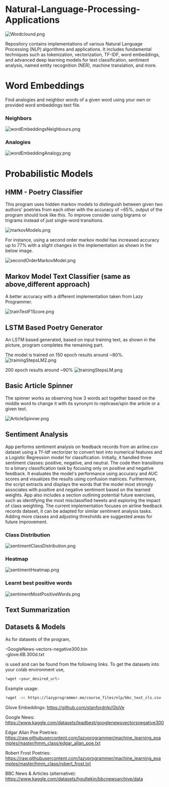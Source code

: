 # Natural-Language-Processing-Applications

![Wordclound.png](Output%20Images/Wordclound.png)

Repository contains implementations of various Natural Language Processing (NLP) algorithms and applications. It includes fundamental techniques such as tokenization, vectorization, TF-IDF, word embeddings, and advanced deep learning models for text classification, sentiment analysis, named entity recognition (NER), machine translation, and more.
 

# Word Embeddings
Find analogies and neighbor words of a given word using your own or provided word embeddings text file.

### Neighbors

![wordEmbeddingsNeighbours.png](Output%20Images/wordEmbeddingsNeighbours.png)



### Analogies

 ![wordEmbeddingAnalogy.png](Output%20Images/wordEmbeddingAnalogy.png)


# Probabilistic Models

## HMM - Poetry Classifier
This program uses hidden markov models to distinguish between given two authors'
poetries from each other with the accuracy of ~65%, output of the program should look like
this. To improve consider using bigrams or trigrams instead of just single-word transitions.

![markovModels.png](Output%20Images/markovModels.png)

For instance, using a second order markov model has increased accuracy up to 77% with a slight changes
in the implementation as shown in the below image.

![secondOrderMarkovModel.png](Output%20Images/secondOrderMarkovModel.png)


## Markov Model Text Classifier (same as above,different approach)
A better accuracy with a different implementation taken from Lazy Programmer.

![trainTestF1Score.png](Output%20Images/trainTestF1Score.png)

## LSTM Based Poetry Generator
An LSTM based generated, based on input training text, as shown
in the picture, program completes the remaining part. 

The model is trained on
150 epoch results around ~80%.
![trainingStepsLM2.png](Output%20Images/trainingStepsLM2.png)


200 epoch results around ~90%
![trainingStepsLM.png](Output%20Images/trainingStepsLM.png)

## Basic Article Spinner
The spinner works as observing how 3 words act together based on the middle word to 
change it with its synonym to rephrase/spin the article or a given text.

![ArticleSpinner.png](Output%20Images/ArticleSpinner.png)

## Sentiment Analysis
App performs sentiment analysis on feedback records from an airline.csv dataset using a Tf-Idf vectorizer to convert text into numerical features and a Logistic Regression model for classification. 
Initially, it handled three sentiment classes: positive, negative, and neutral. 
The code then transitions to a binary classification task by focusing only on positive and negative feedback. 
It evaluates the model's performance using accuracy and AUC scores and visualizes the results using confusion matrices. 
Furthermore, the script extracts and displays the words that the model most strongly associates with positive and negative sentiment based on the learned weights. 
App also includes a section outlining potential future exercises, such as identifying the most misclassified tweets and exploring the impact of class weighting. 
The current implementation focuses on airline feedback records dataset, it can be adapted for similar sentiment analysis tasks. 
Adding more classes and adjusting thresholds are suggested areas for future improvement.

### Class Distribution

![sentimentClassDistribution.png](Output%20Images/sentimentClassDistribution.png)

### Heatmap

![sentimentHeatmap.png](Output%20Images/sentimentHeatmap.png)
 
### Learnt best positive words

![sentimentMostPositiveWords.png](Output%20Images/sentimentMostPositiveWords.png)


## Text Summarization

## Datasets & Models
As for datasets of the program,

-GoogleNews-vectors-negative300.bin        
-glove.6B.300d.txt

is used and can be found from the following links.
To get the datasets into your colab environment use,

```bash
!wget <your_desired_url> 
```

Example usage:
```bash
!wget -nc https://lazyprogrammer.me/course_files/nlp/bbc_text_cls.csv
```

Glove Embeddings: https://github.com/stanfordnlp/GloVe

Google News: https://www.kaggle.com/datasets/leadbest/googlenewsvectorsnegative300

Edgar Allan Poe Poetries: https://raw.githubusercontent.com/lazyprogrammer/machine_learning_examples/master/hmm_class/edgar_allan_poe.txt

Robert Frost Poetries:  https://raw.githubusercontent.com/lazyprogrammer/machine_learning_examples/master/hmm_class/robert_frost.txt

BBC News & Articles (alternative): https://www.kaggle.com/datasets/hgultekin/bbcnewsarchive/data